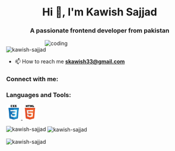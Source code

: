 <h1 align="center">Hi 👋, I'm Kawish Sajjad</h1>
<h3 align="center">A passionate frontend developer from pakistan</h3>
<img align="right" alt="coding" width="400" src="https://camo.githubusercontent.com/4d9f5ecceb711eec6e2018f38a5677dc657c9738d4a65ba3b928c41c0a45b439/68747470733a2f2f6d69726f2e6d656469756d2e636f6d2f6d61782f313336302f302a37513379765349765f7430696f4a2d5a2e676966">

<p align="left"> <img src="https://komarev.com/ghpvc/?username=kawish-sajjad&label=Profile%20views&color=0e75b6&style=flat" alt="kawish-sajjad" /> </p>

- 📫 How to reach me **skawish33@gmail.com**

<h3 align="left">Connect with me:</h3>
<p align="left">
</p>

<h3 align="left">Languages and Tools:</h3>
<p align="left"> <a href="https://www.w3schools.com/css/" target="_blank" rel="noreferrer"> <img src="https://raw.githubusercontent.com/devicons/devicon/master/icons/css3/css3-original-wordmark.svg" alt="css3" width="40" height="40"/> </a> <a href="https://www.w3.org/html/" target="_blank" rel="noreferrer"> <img src="https://raw.githubusercontent.com/devicons/devicon/master/icons/html5/html5-original-wordmark.svg" alt="html5" width="40" height="40"/> </a> </p>

<p><img align="left" src="https://github-readme-stats.vercel.app/api/top-langs?username=kawish-sajjad&show_icons=true&locale=en&layout=compact" alt="kawish-sajjad" /></p>

<p>&nbsp;<img align="center" src="https://github-readme-stats.vercel.app/api?username=kawish-sajjad&show_icons=true&locale=en" alt="kawish-sajjad" /></p>

<p><img align="center" src="https://github-readme-streak-stats.herokuapp.com/?user=kawish-sajjad&" alt="kawish-sajjad" /></p>
